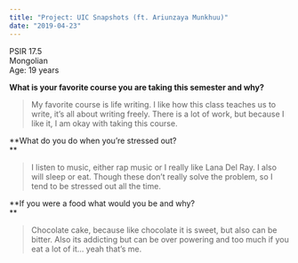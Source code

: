 ```yaml
---
title: "Project: UIC Snapshots (ft. Ariunzaya Munkhuu)"
date: "2019-04-23"
---
```


PSIR 17.5  
Mongolian  
Age: 19 years  

**What is your favorite course you are taking this semester and why?**  

> My favorite course is life writing. I like how this class teaches us to write, it’s all about writing freely. There is a lot of work, but because I like it, I am okay with taking this course.  

**What do you do when you’re stressed out?  
**

> I listen to music, either rap music or I really like Lana Del Ray. I also will sleep or eat. Though these don’t really solve the problem, so I tend to be stressed out all the time.  

**If you were a food what would you be and why?  
**

> Chocolate cake, because like chocolate it is sweet, but also can be bitter. Also its addicting but can be over powering and too much if you eat a lot of it… yeah that’s me.
